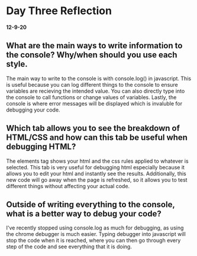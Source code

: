 # Day Three Reflection
__12-9-20__

## What are the main ways to write information to the console? Why/when should you use each style.
The main way to write to the console is with console.log() in javascript. This is useful because you can log different things to the console to ensure variables are recieving the intended value. You can also directly type into the console to call functions or change values of variables. Lastly, the console is where error messages will be displayed which is invaluble for debugging your code.

## Which tab allows you to see the breakdown of HTML/CSS and how can this tab be useful when debugging HTML?
The elements tag shows your html and the css rules applied to whatever is selected. This tab is very useful for debugging html especially because it allows you to edit your html and instantly see the results. Additionally, this new code will go away when the page is refreshed, so it allows you to test different things without affecting your actual code.

## Outside of writing everything to the console, what is a better way to debug your code?
I've recently stopped using console.log as much for debugging, as using the chrome debugger is much easier. Typing debugger into javascript will stop the code when it is reached, where you can then go through every step of the code and see everything that it is doing.